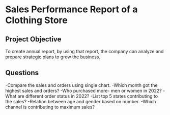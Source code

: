 # Sales Performance Report of a Clothing Store
## Project Objective
To create annual report, by using that report, the company can analyze and prepare strategic plans to grow the business.
## Questions
-Compare the sales and orders using single chart.
-Which month got the highest sales and orders?
-Who purchased more- men or women in 2022?
-What are different order status in 2022?
-List top 5 states contributing to the sales?
-Relation between age and gender based on number.
-Which channel is contributing to maximum sales?
